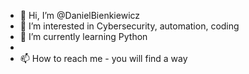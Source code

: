 - 👋 Hi, I’m @DanielBienkiewicz
- 👀 I’m interested in Cybersecurity, automation, coding
- 🌱 I’m currently learning Python
-
- 📫 How to reach me - you will find a way

<!---
DanielBienkiewicz/DanielBienkiewicz is a ✨ special ✨ repository because its `README.md` (this file) appears on your GitHub profile.
You can click the Preview link to take a look at your changes.
--->
